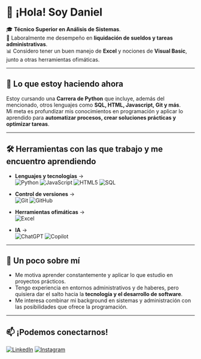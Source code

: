 # 👋 ¡Hola! Soy Daniel  

🎓 **Técnico Superior en Análisis de Sistemas**.  
💼 Laboralmente me desempeño en **liquidación de sueldos y tareas administrativas**.  
📊 Considero tener un buen manejo de **Excel** y nociones de **Visual Basic**, junto a otras herramientas ofimáticas. 

---

## 🚀 Lo que estoy haciendo ahora
Estoy cursando una **Carrera de Python** que incluye, además del mencionado, otros lenguajes como **SQL, HTML, Javascript, Git y más**.  
Mi meta es profundizar mis conocimientos en programación y aplicar lo aprendido para **automatizar procesos, crear soluciones prácticas y optimizar tareas**.  

---

## 🛠️ Herramientas con las que trabajo y me encuentro aprendiendo

- **Lenguajes y tecnologías** →  
![Python](https://img.shields.io/badge/Python-3776AB?style=for-the-badge&logo=python&logoColor=white)
![JavaScript](https://img.shields.io/badge/JavaScript-F7DF1E?style=for-the-badge&logo=javascript&logoColor=black)
![HTML5](https://img.shields.io/badge/HTML5-E34F26?style=for-the-badge&logo=html5&logoColor=white)
![SQL](https://img.shields.io/badge/SQL-4479A1?style=for-the-badge&logo=mysql&logoColor=white)

- **Control de versiones** →  
![Git](https://img.shields.io/badge/Git-F05032?style=for-the-badge&logo=git&logoColor=white)
![GitHub](https://img.shields.io/badge/GitHub-181717?style=for-the-badge&logo=github&logoColor=white)

- **Herramientas ofimáticas** →  
![Excel](https://img.shields.io/badge/Excel-217346?style=for-the-badge&logo=microsoft-excel&logoColor=white)

- **IA** →  
![ChatGPT](https://img.shields.io/badge/ChatGPT-00FFAB?style=for-the-badge&logo=openai&logoColor=white)
![Copilot](https://img.shields.io/badge/GitHub_Copilot-15964F?style=for-the-badge&logo=github&logoColor=white)  

---

## 🌱 Un poco sobre mí
- Me motiva aprender constantemente y aplicar lo que estudio en proyectos prácticos.  
- Tengo experiencia en entornos administrativos y de haberes, pero quisiera dar el salto hacia la **tecnología y el desarrollo de software**.  
- Me interesa combinar mi background en sistemas y administración con las posibilidades que ofrece la programación.  

---

## 📫 ¡Podemos conectarnos!
[![LinkedIn](https://img.shields.io/badge/LinkedIn-0A66C2?style=for-the-badge&logo=linkedin&logoColor=white)](https://www.linkedin.com/in/dmontecchiari)
[![Instagram](https://img.shields.io/badge/Instagram-E4405F?style=for-the-badge&logo=instagram&logoColor=white)](https://www.instagram.com/)

